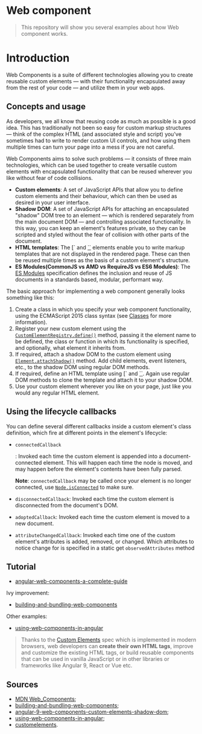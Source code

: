 # Web component

> This repository will show you several examples about how Web component works.

# Introduction

Web Components is a suite of different technologies allowing you to create reusable custom elements — with their functionality encapsulated away from the rest of your code — and utilize them in your web apps.

## Concepts and usage

As developers, we all know that reusing code as much as possible is a good idea. This has traditionally not been so easy for custom markup structures — think of the complex HTML (and associated style and script) you've sometimes had to write to render custom UI controls, and how using them multiple times can turn your page into a mess if you are not careful.

Web Components aims to solve such problems — it consists of three main technologies, which can be used together to create versatile custom elements with encapsulated functionality that can be reused wherever you like without fear of code collisions.

- **Custom elements**: A set of JavaScript APIs that allow you to define custom elements and their behaviour, which can then be used as desired in your user interface.
- **Shadow DOM**: A set of JavaScript APIs for attaching an encapsulated "shadow" DOM tree to an element — which is rendered separately from the main document DOM — and controlling associated functionality. In this way, you can keep an element's features private, so they can be scripted and styled without the fear of collision with other parts of the document.
- **HTML templates**: The [` and [``](https://developer.mozilla.org/en-US/docs/Web/HTML/Element/slot) elements enable you to write markup templates that are not displayed in the rendered page. These can then be reused multiple times as the basis of a custom element's structure.
- **ES Modules(CommonJS vs AMD vs RequireJS vs ES6 Modules)**: The [ES Modules](https://www.webcomponents.org/introduction) specification defines the inclusion and reuse of JS documents in a standards based, modular, performant way.

The basic approach for implementing a web component generally looks something like this:

1. Create a class in which you specify your web component functionality, using the ECMAScript 2015 class syntax (see [Classes](https://developer.mozilla.org/en-US/docs/Web/JavaScript/Reference/Classes) for more information). 
2. Register your new custom element using the [`CustomElementRegistry.define()`](https://developer.mozilla.org/en-US/docs/Web/API/CustomElementRegistry/define) method, passing it the element name to be defined, the class or function in which its functionality is specified, and optionally, what element it inherits from.
3. If required, attach a shadow DOM to the custom element using [`Element.attachShadow()`](https://developer.mozilla.org/en-US/docs/Web/API/Element/attachShadow) method. Add child elements, event listeners, etc., to the shadow DOM using regular DOM methods.
4. If required, define an HTML template using [` and [``](https://developer.mozilla.org/en-US/docs/Web/HTML/Element/slot). Again use regular DOM methods to clone the template and attach it to your shadow DOM.
5. Use your custom element wherever you like on your page, just like you would any regular HTML element.

## Using the lifecycle callbacks

You can define several different callbacks inside a custom element's class definition, which fire at different points in the element's lifecycle:

- ```
  connectedCallback
  ```

  : Invoked each time the custom element is appended into a document-connected element. This will happen each time the node is moved, and may happen before the element's contents have been fully parsed.

  **Note**: `connectedCallback` may be called once your element is no longer connected, use [`Node.isConnected`](https://developer.mozilla.org/en-US/docs/Web/API/Node/isConnected) to make sure.

- `disconnectedCallback`: Invoked each time the custom element is disconnected from the document's DOM.

- `adoptedCallback`: Invoked each time the custom element is moved to a new document.

- `attributeChangedCallback`: Invoked each time one of the custom element's attributes is added, removed, or changed. Which attributes to notice change for is specified in a static get `observedAttributes` method

## Tutorial

- [angular-web-components-a-complete-guide](https://indepth.dev/angular-web-components-a-complete-guide/)

Ivy improvement:

- [building-and-bundling-web-components](https://indepth.dev/building-and-bundling-web-components/)

Other examples:

- [using-web-components-in-angular](https://coryrylan.com/blog/using-web-components-in-angular)


> Thanks to the [Custom Elements](https://html.spec.whatwg.org/multipage/scripting.html#custom-elements) spec which is implemented in modern browsers, web developers can **create their own HTML tags**, improve and customize the existing HTML tags, or build reusable components that can be used in vanilla JavaScript or in other libraries or frameworks like Angular 9, React or Vue etc.

## Sources

- [MDN Web_Components]('https://developer.mozilla.org/en-US/docs/Web/Web_Components);
- [building-and-bundling-web-components](https://indepth.dev/building-and-bundling-web-components/);
- [angular-9-web-components-custom-elements-shadow-dom](https://www.techiediaries.com/angular/angular-9-web-components-custom-elements-shadow-dom/);
- [using-web-components-in-angular](https://coryrylan.com/blog/using-web-components-in-angular);
- [customelements](https://developers.google.com/web/fundamentals/web-components/customelements).

